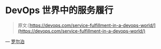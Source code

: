 # DevOps 世界中的服务履行

> 原文:[https://devops.com/service-fulfillment-in-a-devops-world/](https://devops.com/service-fulfillment-in-a-devops-world/)

— [罗尔泊](https://devops.com/author/breselman/)